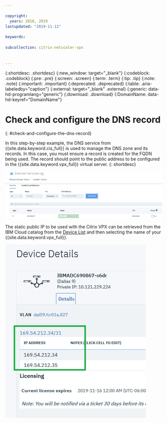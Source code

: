 ```yaml
---

copyright:
  years: 2018, 2019
lastupdated: "2019-11-12"

keywords:

subcollection: citrix-netscaler-vpx


---
```


{:shortdesc: .shortdesc}
{:new_window: target="_blank"} 
{:codeblock: .codeblock}
{:pre: .pre}
{:screen: .screen}
{:term: .term}
{:tip: .tip}
{:note: .note}
{:important: .important}
{:deprecated: .deprecated}
{:table: .aria-labeledby="caption"}
{:external: target="_blank" .external}
{:generic: data-hd-programlang="generic”}
{:download: .download}
{:DomainName: data-hd-keyref="DomainName"}

# Check and configure the DNS record
{: #check-and-configure-the-dns-record}

In this step-by-step example, the DNS service from {{site.data.keyword.cis_full}} is used to manage the DNS zone and its records. In this case, you must ensure a record is created for the FQDN being used. The record should point to the public address to be configured in the {{site.data.keyword.vpx_full}} virtual server.
{: shortdesc}

![Add record](images/12-add-record.png)

The static public IP to be used with the Citrix VPX can be retrieved from the IBM Cloud catalog from the [Device List](/docs/citrix-netscaler-vpx?topic=citrix-netscaler-vpx-managing-your-citrix-netscaler-vpx#locating-netscaler-details-in-the-customer-portal) and then selecting the name of your {{site.data.keyword.vpx_full}}.

![Check IP](images/13-check-ip.png)
